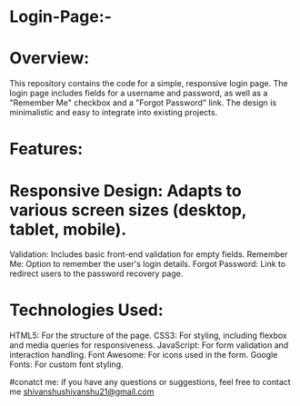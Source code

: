 # Login-Page:-

# Overview:

This repository contains the code for a simple, responsive login page. The login page includes fields for a username and password, as well as a "Remember Me" checkbox and a "Forgot Password" link. The design is minimalistic and easy to integrate into existing projects.

# Features:

# Responsive Design: Adapts to various screen sizes (desktop, tablet, mobile).
Validation: Includes basic front-end validation for empty fields.
Remember Me: Option to remember the user's login details.
Forgot Password: Link to redirect users to the password recovery page.

# Technologies Used:
HTML5: For the structure of the page.
CSS3: For styling, including flexbox and media queries for responsiveness.
JavaScript: For form validation and interaction handling.
Font Awesome: For icons used in the form.
Google Fonts: For custom font styling.

#conatct me:
if you have any questions or suggestions, feel free to contact me 
shivanshushivanshu21@gmail.com

